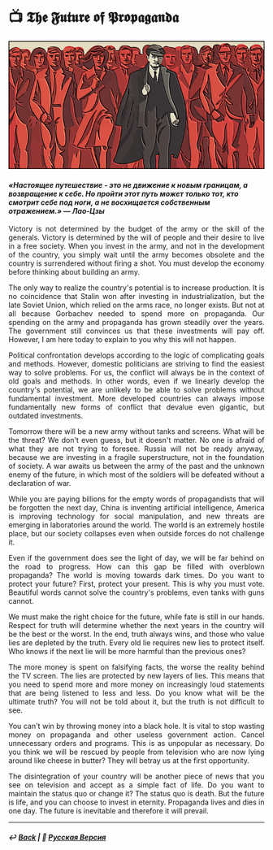 # 📺 𝕿𝖍𝖊 𝕱𝖚𝖙𝖚𝖗𝖊 𝖔𝖋 𝕻𝖗𝖔𝖕𝖆𝖌𝖆𝖓𝖉𝖆

![The Future of Propaganda](image.png)

#### <i>«Настоящее путешествие - это не движение к новым границам, а возвращение к себе. Но пройти этот путь может только тот, кто смотрит себе под ноги, а не восхищается собственным отражением.» — Лао-Цзы</i>

<p align="justify">Victory is not determined by the budget of the army or the skill of the generals. Victory is determined by the will of people and their desire to live in a free society. When you invest in the army, and not in the development of the country, you simply wait until the army becomes obsolete and the country is surrendered without firing a shot. You must develop the economy before thinking about building an army.</p>

<p align="justify">The only way to realize the country's potential is to increase production. It is no coincidence that Stalin won after investing in industrialization, but the late Soviet Union, which relied on the arms race, no longer exists. But not at all because Gorbachev needed to spend more on propaganda. Our spending on the army and propaganda has grown steadily over the years. The government still convinces us that these investments will pay off. However, I am here today to explain to you why this will not happen.</p>

<p align="justify">Political confrontation develops according to the logic of complicating goals and methods. However, domestic politicians are striving to find the easiest way to solve problems. For us, the conflict will always be in the context of old goals and methods. In other words, even if we linearly develop the country's potential, we are unlikely to be able to solve problems without fundamental investment. More developed countries can always impose fundamentally new forms of conflict that devalue even gigantic, but outdated investments.</p>

<p align="justify">Tomorrow there will be a new army without tanks and screens. What will be the threat? We don't even guess, but it doesn't matter. No one is afraid of what they are not trying to foresee. Russia will not be ready anyway, because we are investing in a fragile superstructure, not in the foundation of society. A war awaits us between the army of the past and the unknown enemy of the future, in which most of the soldiers will be defeated without a declaration of war.</p>

<p align="justify">While you are paying billions for the empty words of propagandists that will be forgotten the next day, China is inventing artificial intelligence, America is improving technology for social manipulation, and new threats are emerging in laboratories around the world. The world is an extremely hostile place, but our society collapses even when outside forces do not challenge it.</p>

<p align="justify">Even if the government does see the light of day, we will be far behind on the road to progress. How can this gap be filled with overblown propaganda? The world is moving towards dark times. Do you want to protect your future? First, protect your present. This is why you must vote. Beautiful words cannot solve the country's problems, even tanks with guns cannot.</p>

<p align="justify">We must make the right choice for the future, while fate is still in our hands. Respect for truth will determine whether the next years in the country will be the best or the worst. In the end, truth always wins, and those who value lies are depleted by the truth. Every old lie requires new lies to protect itself. Who knows if the next lie will be more harmful than the previous ones?</p>

<p align="justify">The more money is spent on falsifying facts, the worse the reality behind the TV screen. The lies are protected by new layers of lies. This means that you need to spend more and more money on increasingly loud statements that are being listened to less and less. Do you know what will be the ultimate truth? You will not be told about it, but the truth is not difficult to see.</p>

<p align="justify">You can't win by throwing money into a black hole. It is vital to stop wasting money on propaganda and other useless government action. Cancel unnecessary orders and programs. This is as unpopular as necessary. Do you think we will be rescued by people from television who are now lying around like cheese in butter? They will betray us at the first opportunity.</p>

<p align="justify">The disintegration of your country will be another piece of news that you see on television and accept as a simple fact of life. Do you want to maintain the status quo or change it? The status quo is death. But the future is life, and you can choose to invest in eternity. Propaganda lives and dies in one day. The future is inevitable and therefore it will prevail.</p>

***

##### ↩️ [Back](https://rozephyros.github.io/index-2.html) | 🌻 [Русская Версия](russian.md)
